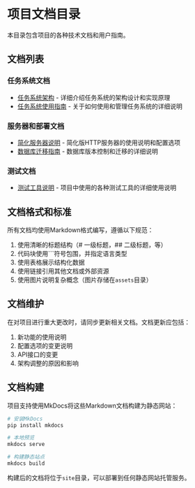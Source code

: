 # 项目文档目录

本目录包含项目的各种技术文档和用户指南。

## 文档列表

### 任务系统文档

- [任务系统架构](task_system_architecture.md) - 详细介绍任务系统的架构设计和实现原理
- [任务系统使用指南](task_system_guide.md) - 关于如何使用和管理任务系统的详细说明

### 服务器和部署文档

- [简化服务器说明](simplified_server.md) - 简化版HTTP服务器的使用说明和配置选项
- [数据库迁移指南](database_migrations.md) - 数据库版本控制和迁移的详细说明

### 测试文档

- [测试工具说明](testing_tools.md) - 项目中使用的各种测试工具的详细使用说明

## 文档格式和标准

所有文档均使用Markdown格式编写，遵循以下规范：

1. 使用清晰的标题结构（# 一级标题，## 二级标题，等）
2. 代码块使用```符号包围，并指定语言类型
3. 使用表格展示结构化数据
4. 使用链接引用其他文档或外部资源
5. 使用图片说明复杂概念（图片存储在`assets`目录）

## 文档维护

在对项目进行重大更改时，请同步更新相关文档。文档更新应包括：

1. 新功能的使用说明
2. 配置选项的变更说明
3. API接口的变更
4. 架构调整的原因和影响

## 文档构建

项目支持使用MkDocs将这些Markdown文档构建为静态网站：

```bash
# 安装MkDocs
pip install mkdocs

# 本地预览
mkdocs serve

# 构建静态站点
mkdocs build
```

构建后的文档将位于`site`目录，可以部署到任何静态网站托管服务。 